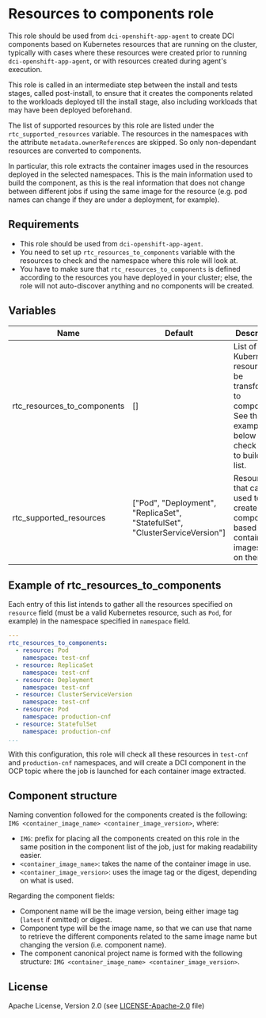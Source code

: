 # Resources to components role

This role should be used from `dci-openshift-app-agent` to create DCI components based on Kubernetes resources that are running on the cluster, typically with cases where these resources were created prior to running `dci-openshift-app-agent`, or with resources created during agent's execution.

This role is called in an intermediate step between the install and tests stages, called post-install, to ensure that it creates the components related to the workloads deployed till the install stage, also including workloads that may have been deployed beforehand.

The list of supported resources by this role are listed under the `rtc_supported_resources` variable. The resources in the namespaces with the attribute `metadata.ownerReferences` are skipped. So only non-dependant resources are converted to components.

In particular, this role extracts the container images used in the resources deployed in the selected namespaces. This is the main information used to build the component, as this is the real information that does not change between different jobs if using the same image for the resource (e.g. pod names can change if they are under a deployment, for example).

## Requirements

- This role should be used from `dci-openshift-app-agent`.
- You need to set up `rtc_resources_to_components` variable with the resources to check and the namespace where this role will look at.
- You have to make sure that `rtc_resources_to_components` is defined according to the resources you have deployed in your cluster; else, the role will not auto-discover anything and no components will be created.

## Variables

Name                                    | Default                                                                      | Description
--------------------------------------- | ---------------------------------------------------------------------------- | -------------------------------------------------------------
rtc\_resources\_to\_components          | []                                                                           | List of Kubernetes resources to be transformed to components. See the example below to check how to build this list.
rtc\_supported\_resources               | ["Pod", "Deployment", "ReplicaSet", "StatefulSet", "ClusterServiceVersion"]  | Resources that can be used to create components based on the container images used on them.

## Example of rtc_resources_to_components

Each entry of this list intends to gather all the resources specified on `resource` field (must be a valid Kubernetes resource, such as `Pod`, for example) in the namespace specified in `namespace` field.

```yaml
---
rtc_resources_to_components:
  - resource: Pod
    namespace: test-cnf
  - resource: ReplicaSet
    namespace: test-cnf
  - resource: Deployment
    namespace: test-cnf
  - resource: ClusterServiceVersion
    namespace: test-cnf
  - resource: Pod
    namespace: production-cnf
  - resource: StatefulSet
    namespace: production-cnf
...
```

With this configuration, this role will check all these resources in `test-cnf` and `production-cnf` namespaces, and will create a DCI component in the OCP topic where the job is launched for each container image extracted.

## Component structure

Naming convention followed for the components created is the following: `IMG <container_image_name> <container_image_version>`, where:

- `IMG`: prefix for placing all the components created on this role in the same position in the component list of the job, just for making readability easier.
- `<container_image_name>`: takes the name of the container image in use.
- `<container_image_version>`: uses the image tag or the digest, depending on what is used.

Regarding the component fields:

- Component name will be the image version, being either image tag (`latest` if omitted) or digest.
- Component type will be the image name, so that we can use that name to retrieve the different components related to the same image name but changing the version (i.e. component name).
- The component canonical project name is formed with the following structure: `IMG <container_image_name> <container_image_version>`.

## License

Apache License, Version 2.0 (see [LICENSE-Apache-2.0](../../LICENSE-Apache-2.0) file)
